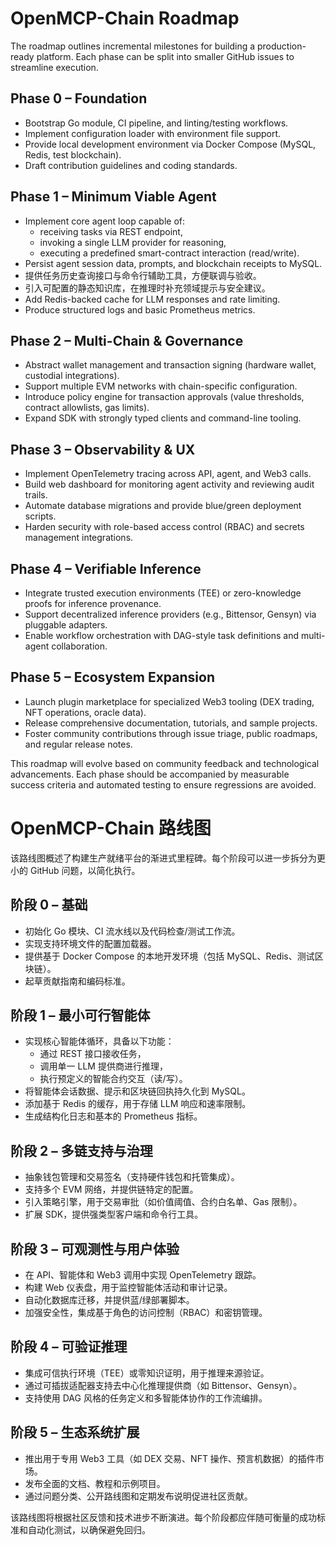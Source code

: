 # OpenMCP-Chain Roadmap

The roadmap outlines incremental milestones for building a production-ready
platform. Each phase can be split into smaller GitHub issues to streamline
execution.

## Phase 0 – Foundation

* Bootstrap Go module, CI pipeline, and linting/testing workflows.
* Implement configuration loader with environment file support.
* Provide local development environment via Docker Compose (MySQL, Redis, test
  blockchain).
* Draft contribution guidelines and coding standards.

## Phase 1 – Minimum Viable Agent

* Implement core agent loop capable of:
  * receiving tasks via REST endpoint,
  * invoking a single LLM provider for reasoning,
  * executing a predefined smart-contract interaction (read/write).
* Persist agent session data, prompts, and blockchain receipts to MySQL.
* 提供任务历史查询接口与命令行辅助工具，方便联调与验收。
* 引入可配置的静态知识库，在推理时补充领域提示与安全建议。
* Add Redis-backed cache for LLM responses and rate limiting.
* Produce structured logs and basic Prometheus metrics.

## Phase 2 – Multi-Chain & Governance

* Abstract wallet management and transaction signing (hardware wallet, custodial
  integrations).
* Support multiple EVM networks with chain-specific configuration.
* Introduce policy engine for transaction approvals (value thresholds, contract
  allowlists, gas limits).
* Expand SDK with strongly typed clients and command-line tooling.

## Phase 3 – Observability & UX

* Implement OpenTelemetry tracing across API, agent, and Web3 calls.
* Build web dashboard for monitoring agent activity and reviewing audit trails.
* Automate database migrations and provide blue/green deployment scripts.
* Harden security with role-based access control (RBAC) and secrets management
  integrations.

## Phase 4 – Verifiable Inference

* Integrate trusted execution environments (TEE) or zero-knowledge proofs for
  inference provenance.
* Support decentralized inference providers (e.g., Bittensor, Gensyn) via pluggable
  adapters.
* Enable workflow orchestration with DAG-style task definitions and multi-agent
  collaboration.

## Phase 5 – Ecosystem Expansion

* Launch plugin marketplace for specialized Web3 tooling (DEX trading, NFT
  operations, oracle data).
* Release comprehensive documentation, tutorials, and sample projects.
* Foster community contributions through issue triage, public roadmaps, and
  regular release notes.

This roadmap will evolve based on community feedback and technological
advancements. Each phase should be accompanied by measurable success criteria
and automated testing to ensure regressions are avoided.
# OpenMCP-Chain 路线图

该路线图概述了构建生产就绪平台的渐进式里程碑。每个阶段可以进一步拆分为更小的 GitHub 问题，以简化执行。

## 阶段 0 – 基础

* 初始化 Go 模块、CI 流水线以及代码检查/测试工作流。
* 实现支持环境文件的配置加载器。
* 提供基于 Docker Compose 的本地开发环境（包括 MySQL、Redis、测试区块链）。
* 起草贡献指南和编码标准。

## 阶段 1 – 最小可行智能体

* 实现核心智能体循环，具备以下功能：
  * 通过 REST 接口接收任务，
  * 调用单一 LLM 提供商进行推理，
  * 执行预定义的智能合约交互（读/写）。
* 将智能体会话数据、提示和区块链回执持久化到 MySQL。
* 添加基于 Redis 的缓存，用于存储 LLM 响应和速率限制。
* 生成结构化日志和基本的 Prometheus 指标。

## 阶段 2 – 多链支持与治理

* 抽象钱包管理和交易签名（支持硬件钱包和托管集成）。
* 支持多个 EVM 网络，并提供链特定的配置。
* 引入策略引擎，用于交易审批（如价值阈值、合约白名单、Gas 限制）。
* 扩展 SDK，提供强类型客户端和命令行工具。

## 阶段 3 – 可观测性与用户体验

* 在 API、智能体和 Web3 调用中实现 OpenTelemetry 跟踪。
* 构建 Web 仪表盘，用于监控智能体活动和审计记录。
* 自动化数据库迁移，并提供蓝/绿部署脚本。
* 加强安全性，集成基于角色的访问控制（RBAC）和密钥管理。

## 阶段 4 – 可验证推理

* 集成可信执行环境（TEE）或零知识证明，用于推理来源验证。
* 通过可插拔适配器支持去中心化推理提供商（如 Bittensor、Gensyn）。
* 支持使用 DAG 风格的任务定义和多智能体协作的工作流编排。

## 阶段 5 – 生态系统扩展

* 推出用于专用 Web3 工具（如 DEX 交易、NFT 操作、预言机数据）的插件市场。
* 发布全面的文档、教程和示例项目。
* 通过问题分类、公开路线图和定期发布说明促进社区贡献。

该路线图将根据社区反馈和技术进步不断演进。每个阶段都应伴随可衡量的成功标准和自动化测试，以确保避免回归。
